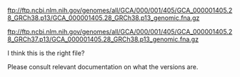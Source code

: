ftp://ftp.ncbi.nlm.nih.gov/genomes/all/GCA/000/001/405/GCA_000001405.28_GRCh38.p13/GCA_000001405.28_GRCh38.p13_genomic.fna.gz

ftp://ftp.ncbi.nlm.nih.gov/genomes/all/GCA/000/001/405/GCA_000001405.28_GRCh37.p13/GCA_000001405.28_GRCh38.p13_genomic.fna.gz

I think this is the right file?

Please consult relevant documentation on what the versions are.
